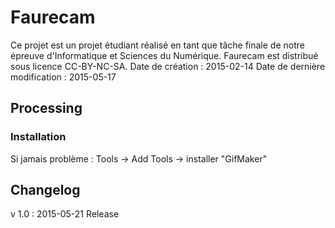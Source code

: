 # Faurecam

Ce projet est un projet étudiant réalisé en tant que tâche finale de notre épreuve d'Informatique et Sciences du Numérique.
Faurecam est distribué sous licence CC-BY-NC-SA.
Date de création : 2015-02-14
Date de dernière modification : 2015-05-17

## Processing

### Installation

Si jamais problème : Tools -> Add Tools -> installer "GifMaker"

## Changelog

v 1.0 : 2015-05-21
Release
